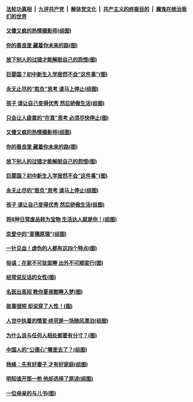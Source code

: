 ####  [法轮功真相](../../../../basic/blob/master/README.md?t=09081100) &nbsp;|&nbsp; [九评共产党](../../../../9ping.md/blob/master/README.md?t=09081100) &nbsp;|&nbsp; [解体党文化](../../../../jtdwh.md/blob/master/README.md?t=09081100)  &nbsp;|&nbsp; [共产主义的终极目的](../../../../gczydzjmd.md/blob/master/README.md?t=09081100) &nbsp;|&nbsp; [魔鬼在统治我们的世界](../../../../mgztzwmdsj.md/blob/master/README.md?t=09081100) 

#### [又傻又疯的热情摄影师(组图)](../pages/p8/906543.md?t=09081100) 

#### [你的善良里 藏着你未来的路(图)](../pages/p8/906636.md?t=09081100) 

#### [放下别人的过错才能解脱自己的怨恨(图)](../pages/p8/906302.md?t=09081100) 

#### [巨婴国？初中新生入学居然不会“这件事”(图)](../pages/p8/906524.md?t=09081100) 

#### [永无止尽的“胜负”思考 请马上停止(组图)](../pages/p8/906502.md?t=09081100) 

#### [孩子 请让自己变得优秀 然后骄傲生活(组图)](../pages/p8/896306.md?t=09081100) 

#### [只会让人疲累的“在意”思考 必须尽快停止(图)](../pages/p8/906648.md?t=09081100) 

#### [又傻又疯的热情摄影师(组图)](../pages/p8/906543.md?t=09081100) 

#### [你的善良里 藏着你未来的路(图)](../pages/p8/906636.md?t=09081100) 

#### [放下别人的过错才能解脱自己的怨恨(图)](../pages/p8/906302.md?t=09081100) 

#### [巨婴国？初中新生入学居然不会“这件事”(图)](../pages/p8/906524.md?t=09081100) 

#### [永无止尽的“胜负”思考 请马上停止(组图)](../pages/p8/906502.md?t=09081100) 

#### [孩子 请让自己变得优秀 然后骄傲生活(组图)](../pages/p8/896306.md?t=09081100) 

#### [将8种日常废品转为宝物 生活达人就是你！(组图)](../pages/p8/906396.md?t=09081100) 

#### [恋爱中的“麦穗原理”(组图)](../pages/p8/906084.md?t=09081100) 

#### [一针见血！虚伪的人都有这四个特点(图)](../pages/p8/906298.md?t=09081100) 

#### [俗语：在家不可驮梁睡 出外不可顺梁行(图)](../pages/p8/906381.md?t=09081100) 

#### [经常说反话的女性(图)](../pages/p8/906289.md?t=09081100) 

#### [名医出高招 教你夏夜酣睡入梦(图)](../pages/p8/905220.md?t=09081100) 

#### [故事很短 却说穿了人性！(图)](../pages/p8/905475.md?t=09081100) 

#### [人世中执着的情爱 终究是一场随风漂泊(组图)](../pages/p8/906143.md?t=09081100) 

#### [为什么说与任何人相处都要有分寸？(图)](../pages/p8/906052.md?t=09081100) 

#### [中国人的“公德心”哪里去了？(组图)](../pages/p8/906244.md?t=09081100) 

#### [杨绛：先有好妻子 才有好家庭(组图)](../pages/p8/905468.md?t=09081100) 

#### [明知谁开那一枪 他却选择了原谅(组图)](../pages/p8/906029.md?t=09081100) 

#### [一位母亲的与儿书(图)](../pages/p8/905222.md?t=09081100) 

